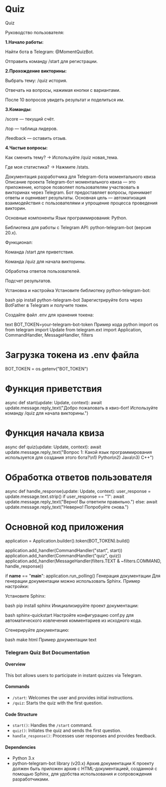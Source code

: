 # Quiz
Quiz

Руководство пользователя:

**1.Начало работы:**

Найти бота в Telegram: @MomentQuizBot.

Отправить команду /start для регистрации.

**2.Прохождение викторины:**

Выбрать тему: /quiz история.

Отвечать на вопросы, нажимая кнопки с вариантами.

После 10 вопросов увидеть результат и поделиться им.

**3.Команды:**

/score — текущий счёт.

/top — таблица лидеров.

/feedback — оставить отзыв.

**4.Частые вопросы:**

Как сменить тему? → Используйте /quiz новая_тема.

Где моя статистика? → Нажмите /stats.




Документация разработчика для Telegram-бота моментального квиза
Описание проекта
Telegram-бот моментального квиза — это приложение, которое позволяет пользователям участвовать в викторинах через Telegram. Бот предоставляет вопросы, принимает ответы и оценивает результаты. Основная цель — автоматизация взаимодействия с пользователями и упрощение процесса проведения викторин.

Основные компоненты
Язык программирования: Python.

Библиотека для работы с Telegram API: python-telegram-bot (версия 20.x).

Функционал:

Команда /start для приветствия.

Команда /quiz для начала викторины.

Обработка ответов пользователей.

Подсчет результатов.

Установка и настройка
Установите библиотеку python-telegram-bot:

bash
pip install python-telegram-bot
Зарегистрируйте бота через BotFather в Telegram и получите токен.

Создайте файл .env для хранения токена:

text
BOT_TOKEN=your-telegram-bot-token
Пример кода
python
import os
from telegram import Update
from telegram.ext import Application, CommandHandler, MessageHandler, filters

# Загрузка токена из .env файла
BOT_TOKEN = os.getenv("BOT_TOKEN")

# Функция приветствия
async def start(update: Update, context):
    await update.message.reply_text("Добро пожаловать в квиз-бот! Используйте команду /quiz для начала викторины.")

# Функция начала квиза
async def quiz(update: Update, context):
    await update.message.reply_text("Вопрос 1: Какой язык программирования используется для создания этого бота?\n1) Python\n2) Java\n3) C++")

# Обработка ответов пользователя
async def handle_response(update: Update, context):
    user_response = update.message.text.strip()
    if user_response == "1":
        await update.message.reply_text("Верно! Вы ответили правильно.")
    else:
        await update.message.reply_text("Неверно! Попробуйте снова.")

# Основной код приложения
application = Application.builder().token(BOT_TOKEN).build()

application.add_handler(CommandHandler("start", start))
application.add_handler(CommandHandler("quiz", quiz))
application.add_handler(MessageHandler(filters.TEXT & ~filters.COMMAND, handle_response))

if __name__ == "__main__":
    application.run_polling()
Генерация документации
Для генерации документации можно использовать Sphinx. Пример настройки:

Установите Sphinx:

bash
pip install sphinx
Инициализируйте проект документации:

bash
sphinx-quickstart
Настройте конфигурацию conf.py для автоматического извлечения комментариев из исходного кода.

Сгенерируйте документацию:

bash
make html
Пример документации
text
### Telegram Quiz Bot Documentation

#### Overview
This bot allows users to participate in instant quizzes via Telegram.

#### Commands
- `/start`: Welcomes the user and provides initial instructions.
- `/quiz`: Starts the quiz with the first question.

#### Code Structure
- `start()`: Handles the `/start` command.
- `quiz()`: Initiates the quiz and sends the first question.
- `handle_response()`: Processes user responses and provides feedback.

#### Dependencies
- Python 3.x
- python-telegram-bot library (v20.x)
Архив документации
К проекту должен быть приложен архив с HTML-документацией, созданной с помощью Sphinx, для удобства использования и сопровождения разработчиками.
